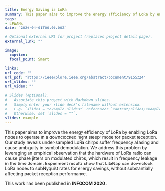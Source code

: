 ```yaml
---
title: Energy Saving in LoRa
summary: This paper aims to improve the energy efficiency of LoRa by enabling LoRa nodes to operate in a downclocked 'light sleep' mode for packet reception.
tags:
- LPWANs
date: "2020-04-01T00:00:00Z"

# Optional external URL for project (replaces project detail page).
external_link: ""

image:
  caption:
  focal_point: Smart

links:
url_code: ""
url_pdf: "https://ieeexplore.ieee.org/abstract/document/9155224"
url_slides: ""
url_video: ""

# Slides (optional).
#   Associate this project with Markdown slides.
#   Simply enter your slide deck's filename without extension.
#   E.g. `slides = "example-slides"` references `content/slides/example-slides.md`.
#   Otherwise, set `slides = ""`.
slides: example
---
```


This paper aims to improve the energy efficiency of LoRa by enabling LoRa nodes to operate in a downclocked 'light sleep' mode for packet reception. Our study reveals under-sampled LoRa chirps suffer frequency aliasing and cause ambiguity in symbol demodulation. We address this problem by leveraging an empirical observation that the hardware of LoRa radio can cause phase jitters on modulated chirps, which result in frequency leakage in the time domain. Experiment results show that LiteNap can downclock LoRa nodes to subNyquist rates for energy savings, without substantially affecting packet reception performance.

This work has been published in <strong> INFOCOM 2020 </strong>.
